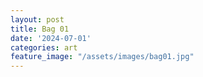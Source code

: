```yaml
---
layout: post
title: Bag 01
date: '2024-07-01'
categories: art
feature_image: "/assets/images/bag01.jpg"
---
```

